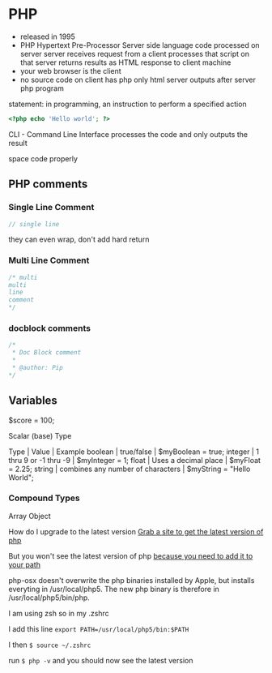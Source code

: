 # PHP
* released in 1995
* PHP Hypertext Pre-Processor
Server side language
code processed on server
server receives request from a client
processes that script on that server
returns results as HTML response to client machine
* your web browser is the client
* no source code on client has php only html server outputs after server php program

statement: in programming, an instruction to perform a specified action

```php
<?php echo 'Hello world'; ?>
```

CLI - Command Line Interface
processes the code and only outputs the result

space code properly

## PHP comments
### Single Line Comment
```php
// single line
```

they can even wrap, don't add hard return

### Multi Line Comment
```php
/* multi
multi
line
comment
*/
```

### docblock comments
```php
/*
 * Doc Block comment
 *
 * @author: Pip
*/
```

## Variables
$score = 100;

Scalar (base) Type

Type | Value | Example
boolean | true/false | $myBoolean = true;
integer | 1 thru 9 or -1 thru -9 | $myInteger = 1;
float | Uses a decimal place | $myFloat = 2.25;
string | combines any number of characters | $myString = "Hello World";

### Compound Types
Array
Object

How do I upgrade to the latest version
[Grab a site to get the latest version of php](https://coolestguidesontheplanet.com/upgrade-php-on-osx/)

But you won't see the latest version of php [because you need to add it to your path](http://apple.stackexchange.com/questions/107230/why-does-my-os-x-still-run-older-php-even-though-i-updated-it)

php-osx doesn't overwrite the php binaries installed by Apple, but installs everyting in /usr/local/php5. The new php binary is therefore in /usr/local/php5/bin/php.

I am using zsh so in my .zshrc

I add this line
`export PATH=/usr/local/php5/bin:$PATH`

I then `$ source ~/.zshrc`

run `$ php -v` and you should now see the latest version

